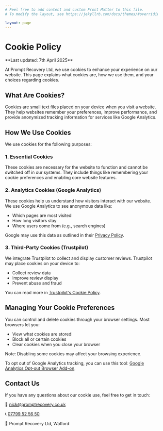 ```yaml
---
# Feel free to add content and custom Front Matter to this file.
# To modify the layout, see https://jekyllrb.com/docs/themes/#overriding-theme-defaults

layout: page
---
```


<div class="container max-w-6xl mx-auto px-4 py-8">
    <h1 class="text-5xl font-bold text-vehicle-green-600 dark:text-white mb-6">Cookie Policy</h1>
    <p class="mb-4">**Last updated: 7th April 2025**</p>
    <p class="mb-4">
      At Prompt Recovery Ltd, we use cookies to enhance your experience on our website. This page explains what cookies are, how we use them, and your choices regarding cookies.
    </p>
    <h2 class="text-2xl font-semibold text-vehicle-green-500 dark:text-white mb-3 pt-3">What Are Cookies?</h2>
    <p class="mb-4">
      Cookies are small text files placed on your device when you visit a website. They help websites remember your preferences, improve performance, and provide anonymized tracking information for services like Google Analytics.
    </p>
    <h2 class="text-2xl font-semibold text-vehicle-green-500 dark:text-white mb-3 pt-3">How We Use Cookies</h2>
    <p class="mb-4">
      We use cookies for the following purposes:
    </p>
    <h3 class="text-xl font-semibold text-vehicle-green-400 dark:text-white mb-2">1. Essential Cookies</h3>
    <p class="mb-4">
      These cookies are necessary for the website to function and cannot be switched off in our systems. They include things like remembering your cookie preferences and enabling core website features.
    </p>
    <h3 class="text-xl font-semibold text-vehicle-green-400 dark:text-white mb-2">2. Analytics Cookies (Google Analytics)</h3>
    <p class="mb-4">
      These cookies help us understand how visitors interact with our website. We use Google Analytics to see anonymous data like:
    </p>
    <ul class="list-disc list-inside mb-4">
      <li>Which pages are most visited</li>
      <li>How long visitors stay</li>
      <li>Where users come from (e.g., search engines)</li>
    </ul>
    <p class="mb-4">
      Google may use this data as outlined in their <a href="https://policies.google.com/privacy" class="text-vehicle-green-600 underline">Privacy Policy</a>.
    </p>
    <h3 class="text-xl font-semibold text-vehicle-green-400 dark:text-white mb-2">3. Third-Party Cookies (Trustpilot)</h3>
    <p class="mb-4">
      We integrate Trustpilot to collect and display customer reviews. Trustpilot may place cookies on your device to:
    </p>
    <ul class="list-disc list-inside mb-4">
      <li>Collect review data</li>
      <li>Improve review display</li>
      <li>Prevent abuse and fraud</li>
    </ul>
    <p class="mb-4">
      You can read more in <a href="https://legal.trustpilot.com/for-reviewers/end-user-privacy-terms" class="text-vehicle-green-600 dark:text-white underline">Trustpilot's Cookie Policy</a>.
    </p>
    <h2 class="text-2xl font-semibold text-vehicle-green-500 dark:text-white mb-3 pt-3">Managing Your Cookie Preferences</h2>
    <p class="mb-4">
      You can control and delete cookies through your browser settings. Most browsers let you:
    </p>
    <ul class="list-disc list-inside mb-4">
      <li>View what cookies are stored</li>
      <li>Block all or certain cookies</li>
      <li>Clear cookies when you close your browser</li>
    </ul>
    <p class="mb-4">
      Note: Disabling some cookies may affect your browsing experience.
    </p>
    <p class="mb-4">
      To opt out of Google Analytics tracking, you can use this tool:  
      <a href="https://tools.google.com/dlpage/gaoptout" class="text-vehicle-green-600 dark:text-white underline">Google Analytics Opt-out Browser Add-on</a>.
    </p>
    <h2 class="text-2xl font-semibold text-vehicle-green-500 dark:text-white mb-3 pt-3">Contact Us</h2>
    <p class="mb-4">
      If you have any questions about our cookie use, feel free to get in touch:
    </p>
    <p class="mb-2">
      📧 <a href="mailto:nick@promptrecovery.co.uk" class="text-vehicle-green-600 dark:text-white underline">nick@promptrecovery.co.uk</a>
    </p>
    <p class="mb-2">
      📞 <a href="tel:07799525650" class="text-vehicle-green-600 dark:text-white underline">07799 52 56 50</a>
    </p>
    <p class="mb-2">
      📍 Prompt Recovery Ltd, Watford
    </p>
  </div>
